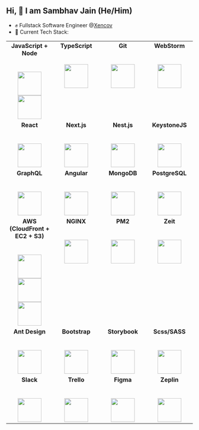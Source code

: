 ## Hi, :wave: I am Sambhav Jain (He/Him) 

* :fist: Fullstack Software Engineer @[Xencov](https://xencov.com)
* :metal: Current Tech Stack:

<table>
  <tbody>
    <tr valign="top">
      <td width="25%" align="center">
        <span><strong>JavaScript + Node</strong></span><br><br><br>
        <img height="64px" src="https://cdn.svgporn.com/logos/javascript.svg">
        <img height="64px" src="https://cdn.svgporn.com/logos/nodejs.svg">        
      </td>
      <td width="25%" align="center">
        <span><strong>TypeScript</strong></span><br><br><br>
        <img height="64px" src="https://cdn.svgporn.com/logos/typescript.svg">        
      </td>
      <td width="25%" align="center">
        <span><strong>Git</strong></span><br><br><br>
        <img height="64px" src="https://cdn.svgporn.com/logos/git-icon.svg">
      </td>
      <td width="25%" align="center">
        <span><strong>WebStorm</span><br><br><br>
        <img height="64px" src="https://cdn.svgporn.com/logos/webstorm.svg">
      </td>
    </tr>
    <tr valign="top">
      <td width="25%" align="center">
        <span><strong>React</strong></span><br><br><br>
        <img height="64px" src="https://cdn.svgporn.com/logos/react.svg">
      </td>
      <td width="25%" align="center">
        <span><strong>Next.js</strong></span><br><br><br>
        <img height="64px" src="https://cdn.svgporn.com/logos/nextjs.svg">
      </td>
      <td width="25%" align="center">
        <span><strong>Nest.js</strong></span><br><br><br>
        <img height="64px" src="https://cdn.svgporn.com/logos/nestjs.svg">
      </td>
      <td width="25%" align="center">
        <span><strong>KeystoneJS</strong></span><br><br><br>
        <img height="64px" src="https://cdn.svgporn.com/logos/keystonejs.svg">
      </td>
    </tr>
    <tr valign="top">
      <td width="25%" align="center">
        <span><strong>GraphQL</strong></span><br><br><br>
        <img height="64px" src="https://cdn.svgporn.com/logos/graphql.svg">
      </td>
      <td width="25%" align="center">
        <span><strong>Angular</strong></span><br><br><br>
        <img height="64px" src="https://cdn.svgporn.com/logos/angular.svg">
      </td>
      <td width="25%" align="center">
        <span><strong>MongoDB</strong></span><br><br><br>
        <img height="64px" src="https://cdn.svgporn.com/logos/mongodb.svg">
      </td>
      <td width="25%" align="center">
        <span><strong>PostgreSQL</strong></span><br><br><br>
        <img height="64px" src="https://cdn.svgporn.com/logos/postgresql.svg">
      </td>
    </tr>
    <tr valign="top">
      <td width="25%" align="center">
        <span><strong>AWS (CloudFront + EC2 + S3)</strong></span><br><br><br>
        <img height="64px" src="https://cdn.svgporn.com/logos/aws-cloudfront.svg">
        <img height="64px" src="https://cdn.svgporn.com/logos/aws-ec2.svg">
        <img height="64px" src="https://cdn.svgporn.com/logos/aws-s3.svg">
      </td>
      <td width="25%" align="center">
        <span><strong>NGINX</strong></span><br><br><br>
        <img height="64px" src="https://cdn.svgporn.com/logos/nginx.svg">
      </td>
      <td width="25%" align="center">
        <span><strong>PM2</strong></span><br><br><br>
        <img height="64px" src="https://cdn.svgporn.com/logos/pm2.svg">
      </td>
      <td width="25%" align="center">
        <span><strong>Zeit</strong></span><br><br><br>
        <img height="64px" src="https://cdn.svgporn.com/logos/zeit.svg">
      </td>
    </tr>
    <tr valign="top">
      <td width="25%" align="center">
        <span><strong>Ant Design</strong></span><br><br><br>
        <img height="64px" src="https://cdn.svgporn.com/logos/ant-design.svg">
      </td>
      <td width="25%" align="center">
        <span><strong>Bootstrap</strong></span><br><br><br>
        <img height="64px" src="https://cdn.svgporn.com/logos/bootstrap.svg">
      </td>
      <td width="25%" align="center">
        <span><strong>Storybook</strong></span><br><br><br>
        <img height="64px" src="https://cdn.svgporn.com/logos/storybook.svg">
      </td>
      <td width="25%" align="center">
        <span><strong>Scss/SASS</strong></span><br><br><br>
        <img height="64px" src="https://cdn.svgporn.com/logos/sass.svg">
      </td>
    </tr>
    <tr valign="top">
      <td width="25%" align="center">
        <span><strong>Slack</span><br><br><br>
        <img height="64px" src="https://cdn.svgporn.com/logos/slack.svg">
      </td>
        <td width="25%" align="center">
        <span><strong>Trello</span><br><br><br>
        <img height="64px" src="https://cdn.svgporn.com/logos/trello.svg">
      </td>
      <td width="25%" align="center">
        <span><strong>Figma</strong></span><br><br><br>
        <img height="64px" src="https://cdn.svgporn.com/logos/figma.svg">
      </td>
      <td width="25%" align="center">
        <span><strong>Zeplin</strong></span><br><br><br>
        <img height="64px" src="https://cdn.svgporn.com/logos/zeplin.svg">
      </td>
    </tr>
  </tbody>
</table>
